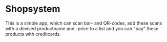# Shopsystem
This is a simple app, which can scan bar- and QR-codes, add these scans with a devised productname and -price to a list 
and you can "pay" these products with creditcards.
